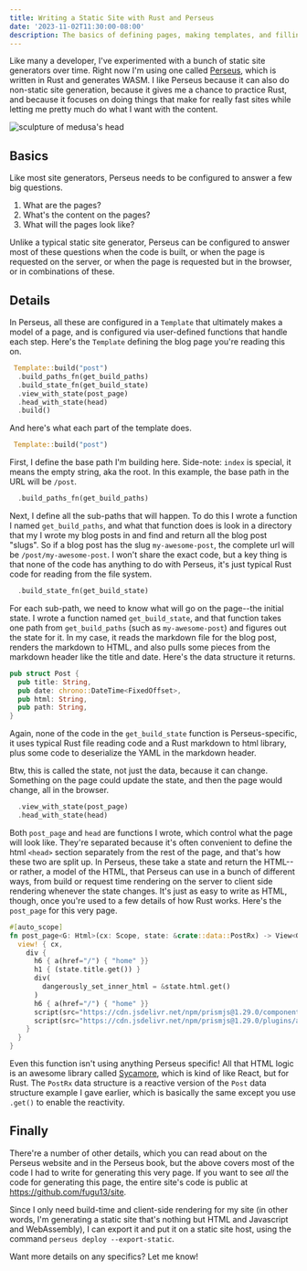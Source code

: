 ```yaml
---
title: Writing a Static Site with Rust and Perseus
date: '2023-11-02T11:30:00-08:00'
description: The basics of defining pages, making templates, and filling them with data, all using Rust that gets turned into WebAssembly.
---
```


Like many a developer, I've experimented with a bunch of static site generators over time. Right now I'm using
one called [Perseus](https://framesurge.sh/perseus/en-US/), which is written in Rust and generates WASM. I like Perseus because it
can also do non-static site generation, because it gives me a chance to practice Rust, and because it focuses on
doing things that make for really fast sites while letting me pretty much do what I want with the content.

![sculpture of medusa's head](.perseus/static/medusa.jpg)

## Basics

Like most site generators, Perseus needs to be configured to answer a few big questions.

1. What are the pages?
2. What's the content on the pages?
3. What will the pages look like?

Unlike a typical static site generator, Perseus can be configured to answer most of these questions when the code
is built, or when the page is requested on the server, or when the page is requested but in the browser, or in
combinations of these.

## Details

In Perseus, all these are configured in a `Template` that ultimately makes a model of a page, and is configured
via user-defined functions that handle each step. Here's the `Template` defining the blog page you're reading
this on.

```rust
 Template::build("post")
  .build_paths_fn(get_build_paths)
  .build_state_fn(get_build_state)
  .view_with_state(post_page)
  .head_with_state(head)
  .build()
```

And here's what each part of the template does.

```rust
 Template::build("post")
```

First, I define the base path I'm building here. Side-note: `index` is special, it means the empty string, aka the root.
In this example, the base path in the URL will be `/post`.

```rust
  .build_paths_fn(get_build_paths)
```

Next, I define all the sub-paths that will happen. To do this I wrote a function I named `get_build_paths`,
and what that function does is look in a directory that my I wrote my blog posts in and find and return all the blog
post "slugs". So if a blog post has the slug `my-awesome-post`, the complete url will be `/post/my-awesome-post`.
I won't share the exact code, but a key thing is that none of the code has anything to do with Perseus, it's just
typical Rust code for reading from the file system.


```rust
  .build_state_fn(get_build_state)
```

For each sub-path, we need to know what will go on the page--the initial state. I wrote a function named `get_build_state`,
and that function takes one path from `get_build_paths` (such as `my-awesome-post`) and figures out the state for it.
In my case, it reads the markdown file for the blog post, renders the markdown to HTML, and also pulls some pieces
from the markdown header like the title and date. Here's the data structure it returns.

```rust
pub struct Post {
  pub title: String,
  pub date: chrono::DateTime<FixedOffset>,
  pub html: String,
  pub path: String,
}
```

Again, none of the code in the `get_build_state` function is Perseus-specific, it uses typical Rust file reading code and a Rust
markdown to html library, plus some code to deserialize the YAML in the markdown header.

Btw, this is called the state, not just the data, because it can change. Something on the page could update the state,
and then the page would change, all in the browser.


```rust
  .view_with_state(post_page)
  .head_with_state(head)
```

Both `post_page` and `head` are functions I wrote, which control what the page will look like. They're separated
because it's often convenient to define the html `<head>` section separately from the rest of the page, and that's
how these two are split up. In Perseus, these take a state and return the HTML--or rather, a model of the HTML,
that Perseus can use in a bunch of different ways, from build or request time rendering on the server to client
side rendering whenever the state changes. It's just as easy to write as HTML, though, once you're used to a few
details of how Rust works. Here's the `post_page` for this very page.

```rust
#[auto_scope]
fn post_page<G: Html>(cx: Scope, state: &crate::data::PostRx) -> View<G> {
  view! { cx,
    div {
      h6 { a(href="/") { "home" }}
      h1 { (state.title.get()) }
      div(
        dangerously_set_inner_html = &state.html.get()
      )
      h6 { a(href="/") { "home" }}
      script(src="https://cdn.jsdelivr.net/npm/prismjs@1.29.0/components/prism-core.min.js")
      script(src="https://cdn.jsdelivr.net/npm/prismjs@1.29.0/plugins/autoloader/prism-autoloader.min.js")
    }
  }
}
```

Even this function isn't using anything Perseus specific! All that HTML logic is an awesome library called
[Sycamore](https://sycamore-rs.netlify.app), which is kind of like React, but for Rust. The `PostRx` data
structure is a reactive version of the `Post` data structure example I gave earlier, which is basically
the same except you use `.get()` to enable the reactivity.

## Finally

There're a number of other details, which you can read about on the Perseus website and in the Perseus book,
but the above covers most of the code I had to write for generating this very page. If you want to see _all_
the code for generating this page, the entire site's code is public at https://github.com/fugu13/site.

Since I only need build-time and client-side rendering for my site (in other words, I'm generating a static site that's nothing but
HTML and Javascript and WebAssembly), I can export it and put it on a static site host, using the command
`perseus deploy --export-static`.

Want more details on any specifics? Let me know!